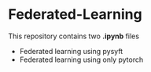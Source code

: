 # Federated-Learning

This repository contains two **.ipynb** files 

- Federated learning using pysyft
- Federated learning using only pytorch

